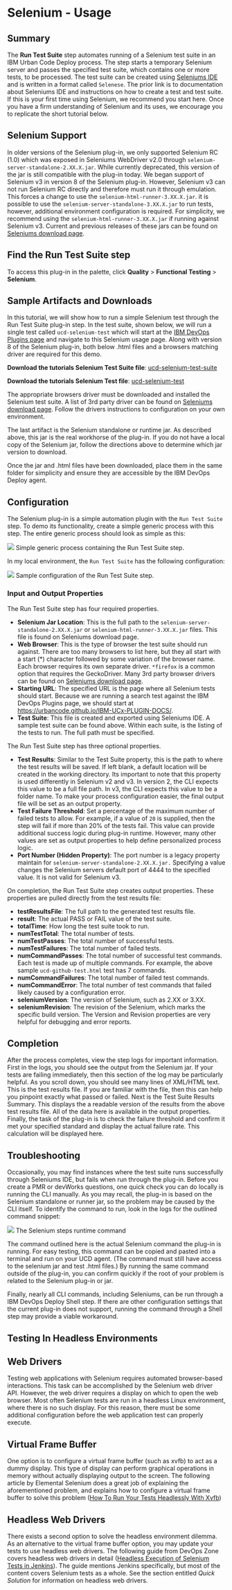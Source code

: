 
# Selenium - Usage

## **Summary**


The **Run Test Suite** step automates running of a Selenium test suite in an IBM Urban Code Deploy process. The step starts a temporary Selenium server and passes the specified test suite, which contains one or more tests, to be processed. The test suite can be created using [Seleniums IDE](http://www.seleniumhq.org/docs/02_selenium_ide.jsp) and is written in a format called `Selenese`. The prior link is to documentation about Seleniums IDE and instructions on how to create a test and test suite. If this is your first time using Selenium, we recommend you start here. Once you have a firm understanding of Selenium and its uses, we encourage you to replicate the short tutorial below.


## **Selenium Support**


In older versions of the Selenium plug-in, we only supported Selenium RC (1.0) which was exposed in Seleniums WebDriver v2.0 through `selenium-server-standalone-2.XX.X.jar`. While currently deprecated, this version of the jar is still compatible with the plug-in today. We began support of Selenium v3 in version 8 of the Selenium plug-in. However, Selenium v3 can not run Selenium RC directly and therefore must run it through emulation. This forces a change to use the `selenium-html-runner-3.XX.X.jar`. it is possible to use the `selenium-server-standalone-3.XX.X.jar` to run tests, however, additional environment configuration is required. For simplicity, we recommend using the `selenium-html-runner-3.XX.X.jar` if running against Selenium v3. Current and previous releases of these jars can be found on [Seleniums download page](http://www.seleniumhq.org/download/).


## **Find the Run Test Suite step**

To access this plug-in in the palette, click **Quality** > **Functional Testing** > **Selenium**.

## **Sample Artifacts and Downloads**


In this tutorial, we will show how to run a simple Selenium test through the Run Test Suite plug-in step. In the test suite, shown below, we will run a single test called `ucd-selenium-test` which will start at the [IBM DevOps Plugins page](https://urbancode.github.io/IBM-UCx-PLUGIN-DOCS/) and navigate to this Selenium usage page. Along with version 8 of the Selenium plug-in, both below .html files and a browsers matching driver are required for this demo.


**Download the tutorials Selenium Test Suite file**: [ucd-selenium-test-suite](/selenium/ucd-selenium-test-suite.html)

**Download the tutorials Selenium Test file**: [ucd-selenium-test](/selenium/ucd-selenium-test.html)

The appropriate browsers driver must be downloaded and installed the Selenium test suite. A list of 3rd party driver can be found on [Seleniums download page](http://www.seleniumhq.org/download/). Follow the drivers instructions to configuration on your own environment.

The last artifact is the Selenium standalone or runtime jar. As described above, this jar is the real workhorse of the plug-in. If you do not have a local copy of the Selenium jar, follow the directions above to determine which jar version to download.

Once the jar and .html files have been downloaded, place them in the same folder for simplicity and ensure they are accessible by the IBM DevOps Deploy agent.


## **Configuration**


The Selenium plug-in is a simple automation plugin with the `Run Test Suite` step. To demo its functionality, create a simple generic process with this step. The entire generic process should look as simple as this:


[![](media/process-1.png)](media/process-1.png)
Simple generic process containing the Run Test Suite step.


In my local environment, the `Run Test Suite` has the following configuration:


[![](media/step-config-3.png)](media/step-config-3.png)
Sample configuration of the Run Test Suite step.


### **Input and Output Properties**

The Run Test Suite step has four required properties.

* **Selenium Jar Location**: This is the full path to the `selenium-server-standalone-2.XX.X.jar` or `selenium-html-runner-3.XX.X.jar` files. This file is found on Seleniums download page.
* **Web Browser**: This is the type of browser the test suite should run against. There are too many browsers to list here, but they all start with a start (\*) character followed by some variation of the browser name. Each browser requires its own separate driver. `*firefox` is a common option that requires the GeckoDriver. Many 3rd party browser drivers can be found on [Seleniums download page](http://www.seleniumhq.org/download/).
* **Starting URL**: The specified URL is the page where all Selenium tests should start. Because we are running a search test against the IBM DevOps Plugins page, we should start at https://urbancode.github.io/IBM-UCx-PLUGIN-DOCS/.
* **Test Suite**: This file is created and exported using Seleniums IDE. A sample test suite can be found above. Within each suite, is the listing of the tests to run. The full path must be specified.

The Run Test Suite step has three optional properties.

* **Test Results**: Similar to the Test Suite property, this is the path to where the test results will be saved. If left blank, a default location will be created in the working directory. Its important to note that this property is used differently in Selenium v2 and v3. In version 2, the CLI expects this value to be a full file path. In v3, the CLI expects this value to be a folder name. To make your process configuration easier, the final output file will be set as an output property.
* **Test Failure Threshold**: Set a percentage of the maximum number of failed tests to allow. For example, if a value of `20` is supplied, then the step will fail if more than 20% of the tests fail. This value can provide additional success logic during plug-in runtime. However, many other values are set as output properties to help define personalized process logic.
* **Port Number (Hidden Property)**: The port number is a legacy property maintain for `selenium-server-standalone-2.XX.X.jar.` Specifying a value changes the Selenium servers default port of 4444 to the specified value. It is not valid for Selenium v3.

On completion, the Run Test Suite step creates output properties. These properties are pulled directly from the test results file:

* **testResultsFile**: The full path to the generated test results file.
* **result**: The actual PASS or FAIL value of the test suite.
* **totalTime**: How long the test suite took to run.
* **numTestTotal**: The total number of tests.
* **numTestPasses**: The total number of successful tests.
* **numTestFailures**: The total number of failed tests.
* **numCommandPasses**: The total number of successful test commands. Each test is made up of multiple commands. For example, the above sample `ucd-github-test.html` test has 7 commands.
* **numCommandFailures**: The total number of failed test commands.
* **numCommandError**: The total number of test commands that failed likely caused by a configuration error.
* **seleniumVersion**: The version of Selenium, such as 2.XX or 3.XX.
* **seleniumRevision**: The revision of the Selenium, which marks the specific build version.
The Version and Revision properties are very helpful for debugging and error reports.


## **Completion**


After the process completes, view the step logs for important information. First in the logs, you should see the output from the Selenium jar. If your tests are failing immediately, then this section of the log may be particularly helpful. As you scroll down, you should see many lines of XML/HTML text. This is the test results file. If you are familiar with the file, then this can help you pinpoint exactly what passed or failed. Next is the Test Suite Results Summary. This displays the a readable version of the results from the above test results file. All of the data here is available in the output properties. Finally, the task of the plug-in is to check the failure threshold and confirm it met your specified standard and display the actual failure rate. This calculation will be displayed here.


## **Troubleshooting**


Occasionally, you may find instances where the test suite runs successfully through Seleniums IDE, but fails when run through the plug-in. Before you create a PMR or devWorks questions, one quick check you can do locally is running the CLI manually. As you may recall, the plug-in is based on the Selenium standalone or runner jar, so the problem may be caused by the CLI itself. To identify the command to run, look in the logs for the outlined command snippet:


[![](media/log-snippet.png)](media/log-snippet.png)
The Selenium steps runtime command


The command outlined here is the actual Selenium command the plug-in is running. For easy testing, this command can be copied and pasted into a terminal and run on your UCD agent. (The command must still have access to the selenium jar and test .html files.) By running the same command outside of the plug-in, you can confirm quickly if the root of your problem is related to the Selenium plug-in or jar.

Finally, nearly all CLI commands, including Seleniums, can be run through a IBM DevOps Deploy Shell step. If there are other configuration settings that the current plug-in does not support, running the command through a Shell step may provide a viable workaround.


## Testing In Headless Environments




## Web Drivers

Testing web applications with Selenium requires automated browser-based interactions. This task can be accomplished by the Selenium web driver API. However, the web driver requires a display on which to open the web browser. Most often Selenium tests are run in a headless Linux environment, where there is no such display. For this reason, there must be some additional configuration before the web application test can properly execute.

## Virtual Frame Buffer

One option is to configure a virtual frame buffer (such as xvfb) to act as a dummy display. This type of display can perform graphical operations in memory without actually displaying output to the screen. The following article by Elemental Selenium does a great job of explaining the aforementioned problem, and explains how to configure a virtual frame buffer to solve this problem ([How To Run Your Tests Headlessly With Xvfb](http://elementalselenium.com/tips/38-headless))

## Headless Web Drivers

There exists a second option to solve the headless environment dilemma. As an alternative to the virtual frame buffer option, you may update your tests to use headless web drivers. The following guide from DevOps Zone covers headless web drivers in detail ([Headless Execution of Selenium Tests in Jenkins](https://dzone.com/articles/headless-execution-of-selenium-tests-in-jenkins)). The guide mentions Jenkins specifically, but most of the content covers Selenium tests as a whole. See the section entitled *Quick Solution* for information on headless web drivers.

